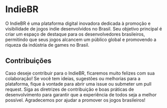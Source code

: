 # IndieBR

O IndieBR é uma plataforma digital inovadora dedicada à promoção e visibilidade de jogos indie desenvolvidos no Brasil. Seu objetivo principal é criar um espaço de destaque para os desenvolvedores brasileiros, permitindo que seus jogos alcancem um público global e promovendo a riqueza da indústria de games no Brasil.

## Contribuições

Caso deseje contribuir para o IndieBR, ficaremos muito felizes com sua colaboração! Se você tem ideias, sugestões ou melhorias para a plataforma, fique à vontade para abrir uma issue ou submeter um pull request. Siga as diretrizes de contribuição e boas práticas de desenvolvimento para garantir que a experiência de todos seja a melhor possível. Agradecemos por ajudar a promover os jogos brasileiros!
